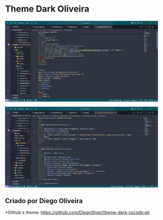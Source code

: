 # Theme Dark Oliveira

### 

![Tema dark, vscode](theme1.png)

![Theme dark oliveira](theme2.png)

## Criado por Diego Oliveira

*Github's theme: https://github.com/Diego0liver/theme-dark-vscode.git
